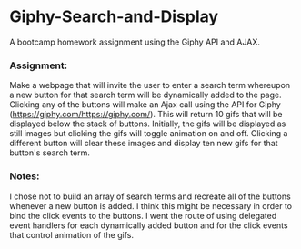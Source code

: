 # Giphy-Search-and-Display
A bootcamp homework assignment using the Giphy API and AJAX.

### **Assignment**: 
Make a webpage that will invite the user to enter a search term whereupon a new button for that search term will be dynamically added to the page.  Clicking any of the buttons will make an Ajax call using the API for Giphy (https://giphy.com/https://giphy.com/).  This will return 10 gifs that will be displayed below the stack of buttons.  Initially, the gifs will be displayed as still images but clicking the gifs will toggle animation on and off.  Clicking a different button will clear these images and display ten new gifs for that button's search term.

### **Notes**: 
I chose not to build an array of search terms and recreate all of the buttons whenever a new button is added.  I think this might be necessary in order to bind the click events to the buttons.  I went the route of using delegated event handlers for each dynamically added button and for the click events that control animation of the gifs.  
